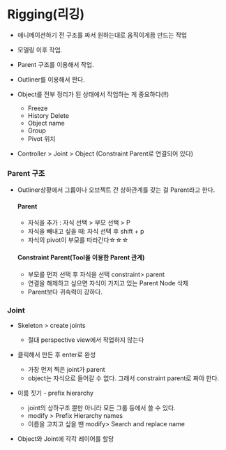 # Rigging(리깅)
* 애니메이션하기 전 구조를 짜서 원하는대로 움직이게끔 만드는 작업
* 모델링 이후 작업.
* Parent 구조를 이용해서 작업.
* Outliner를 이용해서 짠다.

* Object를 전부 정리가 된 상태에서 작업하는 게 중요하다(!!)
  * Freeze
  * History Delete
  * Object name
  * Group
  * Pivot 위치 

* Controller > Joint > Object (Constraint Parent로 연결되어 있다)


### Parent 구조
* Outliner상황에서 그룹이나 오브젝트 간 상하관계를 갖는 걸 Parent라고 한다.
  #### Parent
    * 자식을 추가 : 자식 선택 > 부모 선택 > P
    * 자식을 빼내고 싶을 때: 자식 선택 후 shift + p
    * 자식의 pivot이 부모를 따라간다☆☆☆
  #### Constraint Parent(Tool을 이용한 Parent 관계)
    * 부모를 먼저 선택 후 자식을 선택 constraint> parent
    * 연결을 해제하고 싶으면 자식이 가지고 있는 Parent Node 삭제
    * Parent보다 귀속력이 강하다.
    
    
### Joint
  * Skeleton > create joints
    * 절대 perspective view에서 작업하지 않는다
  * 클릭해서 만든 후 enter로 완성
    * 가장 먼저 찍은 joint가 parent
    * object는 자식으로 들어갈 수 없다. 그래서 constraint parent로 짜야 한다.
  * 이름 짓기 - prefix hierarchy
    * joint의 상하구조 뿐만 아니라 모든 그룹 등에서 쓸 수 있다.
    * modify > Prefix Hierarchy names
    * 이름을 고치고 싶을 땐 modify> Search and replace name
    
  * Object와 Joint에 각각 레이어를 할당
